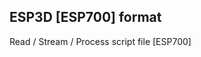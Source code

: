 ## ESP3D [ESP700] format

Read / Stream  / Process script file
[ESP700]<script> json=<no> pwd=<admin/user password>

If no parameter the error is raised
### Script parameter
script can be 
#### A command line
commands are separated by `;`
e.g: `G28;G1 X10 Y20`

#### A file on flash
Start name with `/`
e.g: `/mysscript.gco`

#### A file on sd card
Start name with `/sd/`
e.g: `/sd/mysscript.gco`


### Response
* plain text
    `0k` or `Missing parameter` if no parameter provided
* json
```json
{"cmd":"700","status":"ok"}
```
or 
```json
If no parameter provided
{"cmd":"700","status":"error","data":"Missing parameter"} 
```
